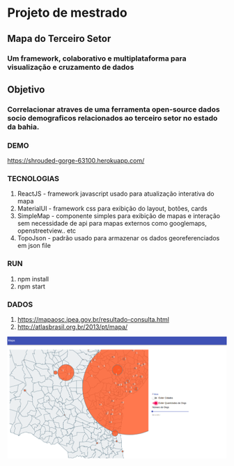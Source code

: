 # Projeto de mestrado
## Mapa do Terceiro Setor
### Um framework, colaborativo e multiplataforma para visualização e cruzamento de dados


## Objetivo
### Correlacionar atraves de uma ferramenta open-source dados socio demograficos relacionados ao terceiro setor no estado da bahia.

### DEMO
https://shrouded-gorge-63100.herokuapp.com/

### TECNOLOGIAS
1. ReactJS - framework javascript usado para atualização interativa do mapa
1. MaterialUI - framework css para exibição do layout, botões, cards
1. SimpleMap - componente simples para exibição de mapas e interação sem necessidade de api para mapas externos como googlemaps, openstreetview.. etc
1. TopoJson - padrão usado para armazenar os dados georeferenciados em json file


### RUN
1. npm install
1. npm start

### DADOS
1. https://mapaosc.ipea.gov.br/resultado-consulta.html
1. http://atlasbrasil.org.br/2013/pt/mapa/


![](example.png)
